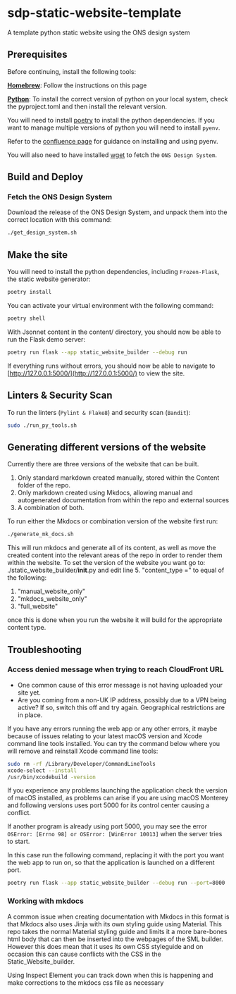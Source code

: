# sdp-static-website-template
A template python static website using the ONS design system

## Prerequisites

Before continuing, install the following tools:

[**Homebrew**](https://brew.sh/): Follow the instructions on this page

[**Python**](https://www.python.org/downloads/macos/): To install the correct version of python on your local system, check the pyproject.toml and then install the relevant version.

You will need to install [poetry](https://python-poetry.org/docs/#installing-with-the-official-installer) to install the python dependencies. If you want to manage multiple versions of python you will need to install `pyenv`.

Refer to the [confluence page](https://confluence.ons.gov.uk/display/ESD/Guide+on+using+pipenv%2C+pyenv+and+venv) for guidance on installing and using pyenv.

You will also need to have installed [wget](https://formulae.brew.sh/formula/wget) to fetch the `ONS Design System`.

## Build and Deploy

### Fetch the ONS Design System

Download the release of the ONS Design System, and unpack them into the correct location with this command:

```bash
./get_design_system.sh
```

## Make the site

You will need to install the python dependencies, including `Frozen-Flask`, the static website generator:

```bash
poetry install
```

You can activate your virtual environment with the following command:

```bash
poetry shell
```

With Jsonnet content in the content/ directory, you should now be able to run the Flask demo server:

```bash
poetry run flask --app static_website_builder --debug run
```

If everything runs without errors, you should now be able to navigate to [http://127.0.0.1:5000/](http://127.0.0.1:5000/) to view the site.

## Linters & Security Scan

To run the linters (`Pylint & Flake8`) and security scan (`Bandit`):

```bash
sudo ./run_py_tools.sh
```

## Generating different versions of the website

Currently there are three versions of the website that can be built. 
1. Only standard markdown created manually, stored within the Content folder of the repo.
2. Only markdown created using Mkdocs, allowing manual and autogenerated documentation from within the repo and external sources
3. A combination of both.

To run either the Mkdocs or combination version of the website first run:
```bash
./generate_mk_docs.sh
```
This will run mkdocs and generate all of its content, as well as move the created content into the relevant areas of the repo in order to render them within the website.
To set the version of the website you want go to:
./static_website_builder/__init__.py 
and edit line 5. "content_type =" to equal of the following:

1. "manual_website_only"
2. "mkdocs_website_only"
3. "full_website"

once this is done when you run the website it will build for the appropriate content type.


## Troubleshooting

### Access denied message when trying to reach CloudFront URL

- One common cause of this error message is not having uploaded your site yet.
- Are you coming from a non-UK IP address, possibly due to a VPN being active? If so, switch this off and try again. Geographical restrictions are in place.

If you have any errors running the web app or any other errors, it maybe because of issues relating to your latest macOS version and Xcode command line tools installed. You can try the command below where you will remove and reinstall Xcode command line tools:

```bash
sudo rm -rf /Library/Developer/CommandLineTools
xcode-select --install
/usr/bin/xcodebuild -version
```

If you experience any problems launching the application check the version of macOS installed, as problems can arise if you are using macOS Monterey and following versions uses port 5000 for its control center causing a conflict.

If another program is already using port 5000, you may see the error ```OSError: [Errno 98] or OSError: [WinError 10013]``` when the server tries to start.

In this case run the following command, replacing it with the port you want the web app to run on, so that the application is launched on a different port.

```bash
poetry run flask --app static_website_builder --debug run --port=8000
```

### Working with mkdocs

A common issue when creating documentation with Mkdocs in this format is that Mkdocs also uses Jinja with its own styling guide using Material.
This repo takes the normal Material styling guide and limits it a more bare-bones html body that can then be inserted into the webpages of the SML builder.
However this does mean that it uses its own CSS styleguide and on occasion this can cause conflicts with the CSS in the Static_Website_builder.

Using Inspect Element you can track down when this is happening and make corrections to the mkdocs css file as necessary
